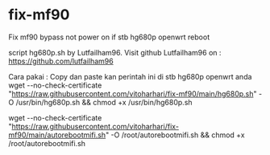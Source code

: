 # fix-mf90
Fix mf90 bypass not power on if stb hg680p openwrt reboot

script hg680p.sh by Lutfailham96.
Visit github Lutfailham96 on : https://github.com/lutfailham96

Cara pakai :
Copy dan paste kan perintah ini di stb hg680p openwrt anda
wget --no-check-certificate "https://raw.githubusercontent.com/vitoharhari/fix-mf90/main/hg680p.sh" -O /usr/bin/hg680p.sh && chmod +x /usr/bin/hg680p.sh

wget --no-check-certificate "https://raw.githubusercontent.com/vitoharhari/fix-mf90/main/autorebootmifi.sh" -O /root/autorebootmifi.sh && chmod +x /root/autorebootmifi.sh
